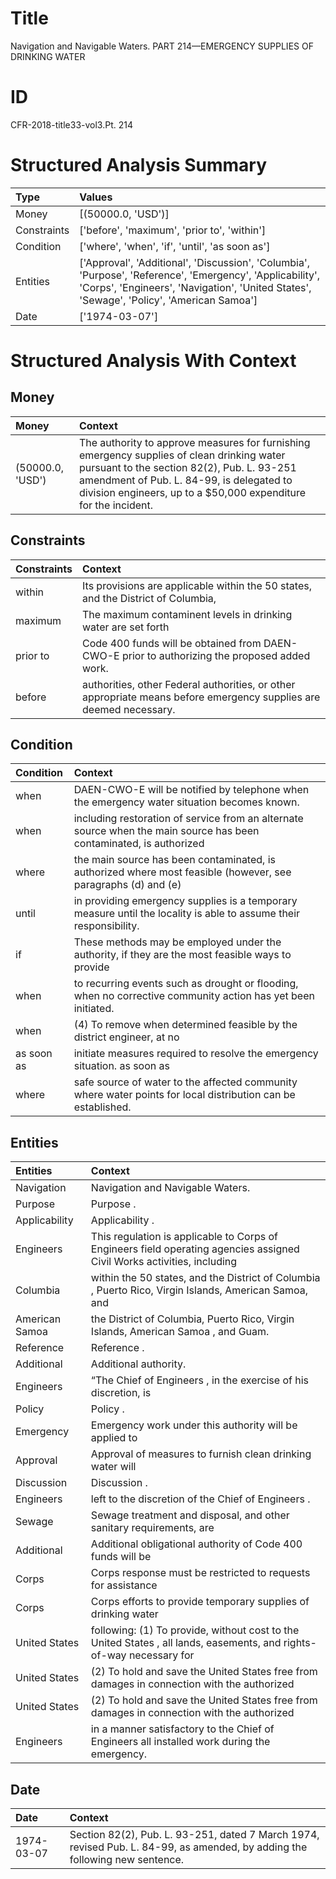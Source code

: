 # Title

 Navigation and Navigable Waters. PART 214—EMERGENCY SUPPLIES OF DRINKING WATER


# ID

 CFR-2018-title33-vol3.Pt. 214


# Structured Analysis Summary

| Type        | Values                                                                                                                                                                                                |
|:------------|:------------------------------------------------------------------------------------------------------------------------------------------------------------------------------------------------------|
| Money       | [(50000.0, 'USD')]                                                                                                                                                                                    |
| Constraints | ['before', 'maximum', 'prior to', 'within']                                                                                                                                                           |
| Condition   | ['where', 'when', 'if', 'until', 'as soon as']                                                                                                                                                        |
| Entities    | ['Approval', 'Additional', 'Discussion', 'Columbia', 'Purpose', 'Reference', 'Emergency', 'Applicability', 'Corps', 'Engineers', 'Navigation', 'United States', 'Sewage', 'Policy', 'American Samoa'] |
| Date        | ['1974-03-07']                                                                                                                                                                                        |


# Structured Analysis With Context

 


## Money

| Money            | Context                                                                                                                                                                                                                                                 |
|:-----------------|:--------------------------------------------------------------------------------------------------------------------------------------------------------------------------------------------------------------------------------------------------------|
| (50000.0, 'USD') | The authority to approve measures for furnishing emergency supplies of clean drinking water pursuant to the section 82(2), Pub. L. 93-251 amendment of Pub. L. 84-99, is delegated to division engineers, up to a $50,000 expenditure for the incident. |


## Constraints

| Constraints   | Context                                                                                                             |
|:--------------|:--------------------------------------------------------------------------------------------------------------------|
| within        | Its provisions are applicable  within the 50 states, and the District of Columbia,                                  |
| maximum       | The  maximum contaminent levels in drinking water are set forth                                                     |
| prior to      | Code 400 funds will be obtained from DAEN-CWO-E prior to  authorizing the proposed added work.                      |
| before        | authorities, other Federal authorities, or other appropriate means before  emergency supplies are deemed necessary. |


## Condition

| Condition   | Context                                                                                                             |
|:------------|:--------------------------------------------------------------------------------------------------------------------|
| when        | DAEN-CWO-E will be notified by telephone  when  the emergency water situation becomes known.                        |
| when        | including restoration of service from an alternate source when the main source has been contaminated, is authorized |
| where       | the main source has been contaminated, is authorized where most feasible (however, see paragraphs (d) and (e)       |
| until       | in providing emergency supplies is a temporary measure until  the locality is able to assume their responsibility.  |
| if          | These methods may be employed under the authority,  if they are the most feasible ways to provide                   |
| when        | to recurring events such as drought or flooding, when  no corrective community action has yet been initiated.       |
| when        | (4) To remove  when determined feasible by the district engineer, at no                                             |
| as soon as  | initiate measures required to resolve the emergency situation. as soon as                                           |
| where       | safe source of water to the affected community where  water points for local distribution can be established.       |


## Entities

| Entities       | Context                                                                                                                  |
|:---------------|:-------------------------------------------------------------------------------------------------------------------------|
| Navigation     | Navigation  and Navigable Waters.                                                                                        |
| Purpose        | Purpose .                                                                                                                |
| Applicability  | Applicability .                                                                                                          |
| Engineers      | This regulation is applicable to Corps of  Engineers field operating agencies assigned Civil Works activities, including |
| Columbia       | within the 50 states, and the District of Columbia , Puerto Rico, Virgin Islands, American Samoa, and                    |
| American Samoa | the District of Columbia, Puerto Rico, Virgin Islands, American Samoa , and Guam.                                        |
| Reference      | Reference .                                                                                                              |
| Additional     | Additional  authority.                                                                                                   |
| Engineers      | &#8220;The Chief of  Engineers , in the exercise of his discretion, is                                                   |
| Policy         | Policy .                                                                                                                 |
| Emergency      | Emergency work under this authority will be applied to                                                                   |
| Approval       | Approval of measures to furnish clean drinking water will                                                                |
| Discussion     | Discussion .                                                                                                             |
| Engineers      | left to the discretion of the Chief of Engineers .                                                                       |
| Sewage         | Sewage treatment and disposal, and other sanitary requirements, are                                                      |
| Additional     | Additional obligational authority of Code 400 funds will be                                                              |
| Corps          | Corps response must be restricted to requests for assistance                                                             |
| Corps          | Corps efforts to provide temporary supplies of drinking water                                                            |
| United States  | following: (1) To provide, without cost to the United States , all lands, easements, and rights-of-way necessary for     |
| United States  | (2) To hold and save the  United States free from damages in connection with the authorized                              |
| United States  | (2) To hold and save the  United States free from damages in connection with the authorized                              |
| Engineers      | in a manner satisfactory to the Chief of Engineers  all installed work during the emergency.                             |


## Date

| Date       | Context                                                                                                                     |
|:-----------|:----------------------------------------------------------------------------------------------------------------------------|
| 1974-03-07 | Section 82(2), Pub. L. 93-251, dated 7 March 1974, revised Pub. L. 84-99, as amended, by adding the following new sentence. |


